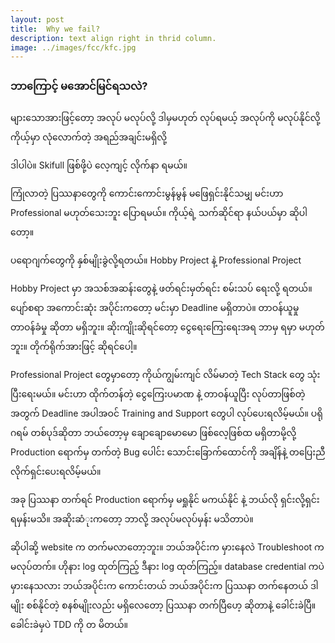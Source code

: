 ```yaml
---
layout: post
title:  Why we fail?
description: text align right in thrid column.
image: ../images/fcc/kfc.jpg
---
```

### ဘာကြောင့် မအောင်မြင်ရသလဲ?
များသောအားဖြင့်တော့ အလုပ် မလုပ်လို့
ဒါမှမဟုတ် လုပ်ရမယ့် အလုပ်ကို မလုပ်နိုင်လို့
ကိုယ့်မှာ လုံလောက်တဲ့ အရည်အချင်းမရှိလို့ 

ဒါပါပဲ။
Skifull ဖြစ်ဖို့ပဲ
လေ့ကျင့် လိုက်နာ ရမယ်။

ကြုံလာတဲ့ ပြဿနာတွေကို ကောင်းကောင်းမွန်မွန် မဖြေရှင်းနိုင်သမျှ မင်းဟာ Professional မဟုတ်သေးဘူး ပြောရမယ်။ ကိုယ့်ရဲ့ သက်ဆိုင်ရာ နယ်ပယ်မှာ ဆိုပါတော့။

ပရောဂျက်တွေကို နှစ်မျိုးခွဲလို့ရတယ်။
Hobby Project နဲ့
Professional Project

Hobby Project မှာ
အသစ်အဆန်းတွေနဲ့ ဖတ်ရင်းမှတ်ရင်း စမ်းသပ် ရေးလို့ ရတယ်။
ပျော်စရာ အကောင်းဆုံး အပိုင်းကတော့ မင်းမှာ Deadline မရှိတာပဲ။
တာဝန်ယူမှု တာဝန်ခံမှု ဆိုတာ မရှိဘူး။
ဆိုးကျိုးဆိုရင်တော့ ငွေရေးကြေးရေးအရ ဘာမှ ရမှာ မဟုတ်ဘူး။
တိုက်ရိုက်အားဖြင့် ဆိုရင်ပေါ့။

Professional Project တွေမှာတော့
ကိုယ်ကျွမ်းကျင် လိမ်မာတဲ့ Tech Stack တွေ သုံးပြီးရေးမယ်။
မင်းဟာ ထိုက်တန်တဲ့ ငွေကြေးပမာဏ နဲ့ တာဝန်ယူပြီး လုပ်တာဖြစ်တဲ့အတွက် Deadline အပါအဝင် Training and Support တွေပါ လုပ်ပေးရလိမ့်မယ်။
ပရိုဂရမ် တစ်ပုဒ်ဆိုတာ ဘယ်တော့မှ ချောချောမောမော ဖြစ်လေ့ဖြစ်ထ မရှိတာမို့လို့ Production ရောက်မှ တက်တဲ့ Bug ပေါင်း သောင်းခြောက်ထောင်ကို အချိန်နဲ့ တပြေးညီ လိုက်ရှင်းပေးရလိမ့်မယ်။

အခု ပြဿနာ တက်ရင် Production ရောက်မှ မရှုနိုင် မကယ်နိုင် နဲ့ ဘယ်လို ရှင်းလို့ရှင်းရမှန်းမသိ။ အဆိုးဆံုးကတော့ ဘာလို့ အလုပ်မလုပ်မှန်း မသိတာပဲ။

ဆိုပါဆို့
website က တက်မလာတော့ဘူး။
ဘယ်အပိုင်းက မှားနေလဲ Troubleshoot က မလုပ်တက်။
ဟိုနား log ထုတ်ကြည့် ဒီနား log ထုတ်ကြည့်။
database credential ကပဲ မှားနေသလား 
ဘယ်အပိုင်းက ကောင်းတယ်
ဘယ်အပိုင်းက ပြဿနာ တက်နေတယ်
ဒါမျိုး စစ်နိုင်တဲ့ စနစ်မျိုးလည်း မရှိလေတော့
ပြဿနာ တက်ပြီဟေ့ ဆိုတာနဲ့ ခေါင်းခဲပြီ။
ခေါင်းခဲမှပဲ TDD ကို တ မိတယ်။


